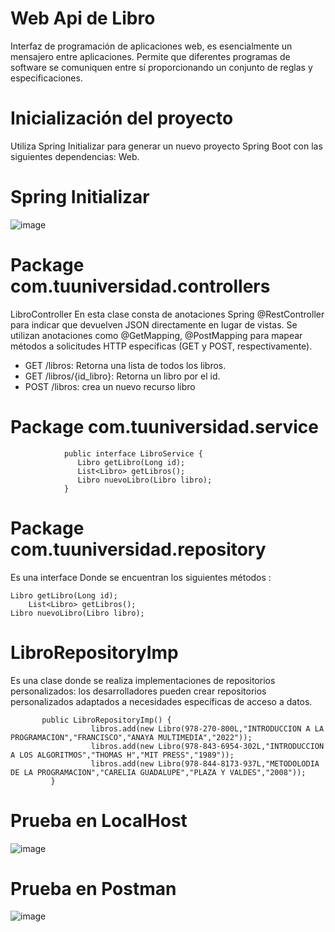 # Web Api de Libro
Interfaz de programación de aplicaciones web, es esencialmente un mensajero entre aplicaciones. Permite que diferentes programas de software se comuniquen entre sí proporcionando un conjunto de reglas y especificaciones.
# Inicialización del proyecto
Utiliza Spring Initializar para generar un nuevo proyecto Spring Boot con las siguientes dependencias: Web.
# Spring Initializar
![image](https://github.com/MariaGisselie/Demo/assets/169214799/23ef6f41-10fd-49a8-8506-14fcf7922972)
# Package com.tuuniversidad.controllers
LibroController
En esta clase consta de anotaciones Spring @RestController para indicar que devuelven JSON directamente en lugar de vistas.
Se utilizan anotaciones como @GetMapping, @PostMapping para mapear métodos a solicitudes HTTP específicas (GET y POST, respectivamente).
- GET /libros: Retorna una lista de todos los libros.
- GET /libros/{id_libro}: Retorna un libro por el id.
- POST /libros: crea un nuevo recurso libro
# Package com.tuuniversidad.service
                public interface LibroService {
	               Libro getLibro(Long id);
	               List<Libro> getLibros();
	               Libro nuevoLibro(Libro libro);
                }

# Package com.tuuniversidad.repository
Es una interface Donde se encuentran los siguientes métodos :

    Libro getLibro(Long id);
        List<Libro> getLibros();
    Libro nuevoLibro(Libro libro);

# LibroRepositoryImp
Es una clase donde se realiza implementaciones de repositorios personalizados: los desarrolladores pueden crear repositorios personalizados adaptados a necesidades específicas de acceso a datos.

           public LibroRepositoryImp() {
		              libros.add(new Libro(978-270-800L,"INTRODUCCION A LA PROGRAMACION","FRANCISCO","ANAYA MULTIMEDIA","2022"));
		              libros.add(new Libro(978-843-6954-302L,"INTRODUCCION A LOS ALGORITMOS","THOMAS H","MIT PRESS","1989"));
		              libros.add(new Libro(978-844-8173-937L,"METODOLODIA DE LA PROGRAMACION","CARELIA GUADALUPE","PLAZA Y VALDES","2008"));	
	         }
 # Prueba en LocalHost
 ![image](https://github.com/MariaGisselie/Demo/assets/169214799/f6e95eb4-4694-4df8-a5b5-477ce150f257)

 # Prueba en Postman
 ![image](https://github.com/MariaGisselie/Demo/assets/169214799/9b3d59aa-6c38-42d1-860b-04aa475ada80)



